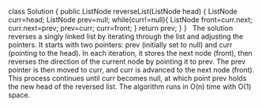 class Solution {
public ListNode reverseList(ListNode head) {
ListNode curr=head;
ListNode prev=null;
while(curr!=null){
ListNode front=curr.next;
curr.next=prev;
prev=curr;
curr=front;
}
return prev;
}
}
​
​
The solution reverses a singly linked list by iterating through the list and adjusting the pointers. It starts with two pointers: prev (initially set to null) and curr (pointing to the head). In each iteration, it stores the next node (front), then reverses the direction of the current node by pointing it to prev. The prev pointer is then moved to curr, and curr is advanced to the next node (front). This process continues until curr becomes null, at which point prev holds the new head of the reversed list. The algorithm runs in O(n) time with O(1) space.